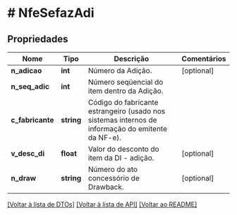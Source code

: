# # NfeSefazAdi

## Propriedades

Nome | Tipo | Descrição | Comentários
------------ | ------------- | ------------- | -------------
**n_adicao** | **int** | Número da Adição. | [optional]
**n_seq_adic** | **int** | Número seqüencial do item dentro da Adição. |
**c_fabricante** | **string** | Código do fabricante estrangeiro (usado nos sistemas internos de informação do emitente da NF-e). |
**v_desc_di** | **float** | Valor do desconto do item da DI - adição. | [optional]
**n_draw** | **string** | Número do ato concessório de Drawback. | [optional]

[[Voltar à lista de DTOs]](../../README.md#models) [[Voltar à lista de API]](../../README.md#endpoints) [[Voltar ao README]](../../README.md)

